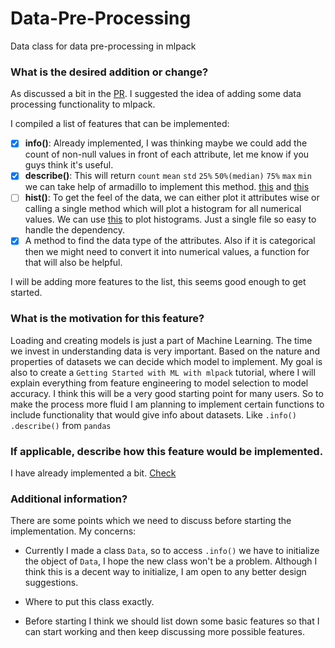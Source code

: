 # Data-Pre-Processing
Data class for data pre-processing in mlpack

### What is the desired addition or change?

As discussed a bit in the [PR](https://github.com/mlpack/examples/pull/137). I suggested the idea of adding some data processing functionality to mlpack. 

I compiled a list of features that can be implemented: 
- [x] **info()**: Already implemented, I was thinking maybe we could add the count of non-null values in front of each attribute, let me know if you guys think it's useful.
- [x] **describe()**: This will return `count` `mean` `std` `25%` `50%(median)` `75%` `max` `min` we can take help of armadillo to implement this method. [this](http://arma.sourceforge.net/docs.html#stats_fns) and [this](http://arma.sourceforge.net/docs.html#running_stat)
- [ ] **hist()**: To get the feel of the data, we can either plot it attributes wise or calling a single method which will plot a histogram for all numerical values. We can use [this](https://github.com/lava/matplotlib-cpp) to plot histograms. Just a single file so easy to handle the dependency. 
- [x] A method to find the data type of the attributes. Also if it is categorical then we might need to convert it into numerical values, a function for that will also be helpful. 

I will be adding more features to the list, this seems good enough to get started.
### What is the motivation for this feature?

Loading and creating models is just a part of Machine Learning. The time we invest in understanding data is very important. Based on the nature and properties of datasets we can decide which model to implement. 
My goal is also to create a `Getting Started with ML with mlpack` tutorial, where I will explain everything from feature engineering to model selection to model accuracy. I think this will be a very good starting point for many users. So to make the process more fluid I am planning to implement certain functions to include functionality that would give info about datasets. Like `.info()` `.describe()` from `pandas`

 
### If applicable, describe how this feature would be implemented.

I have already implemented a bit. [Check](https://github.com/heisenbuug/Data-Pre-Processing)

### Additional information?

There are some points which we need to discuss before starting the implementation. My concerns:
* Currently I made a class `Data`, so to access `.info()` we have to initialize the object of `Data`, I hope the new class won't be a problem. Although I think this is a decent way to initialize, I am open to any better design suggestions.

* Where to put this class exactly.

* Before starting I think we should list down some basic features so that I can start working and then keep discussing more possible features.


